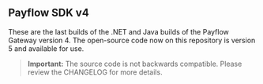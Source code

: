 Payflow SDK v4
--------------
These are the last builds of the .NET and Java builds of the Payflow Gateway version 4.   The open-source code now on this repository is version 5 and available for use.

> **Important:** The source code is not backwards compatible.  Please review the CHANGELOG for more details.

